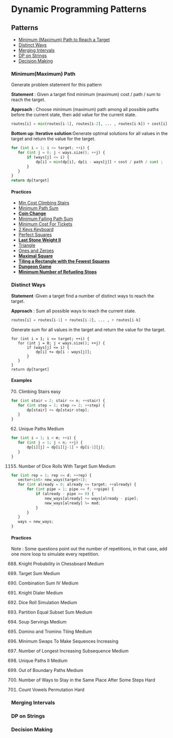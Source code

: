 # Dynamic Programming Patterns

## Patterns
- [Minimum (Maximum) Path to Reach a Target](#Minimum(Maximum)-Path)
- [Distinct Ways](#Distinct-Ways)
- [Merging Intervals](#Merging-Intervals)
- [DP on Strings](#DP-on-Strings)
- [Decision Making](#Decision-Making)

### Minimum(Maximum) Path
Generate problem statement for this pattern    

**Statement** : Given a target find minimum (maximum) cost / path / sum to reach the target.  

**Approach** : Choose minimum (maximum) path among all possible paths before the current state, then add value for the current state.
```python
routes[i] = min(routes[i-1], routes[i-2], ... , routes[i-k]) + cost[i]
```

**Bottom up: Iterative solution**:Generate optimal solutions for all values in the target and return the value for the target.
```python
for (int i = 1; i <= target; ++i) {
   for (int j = 0; j < ways.size(); ++j) {
       if (ways[j] <= i) {
           dp[i] = min(dp[i], dp[i - ways[j]] + cost / path / sum) ;
       }
   }
}
return dp[target]
```
#### Practices 
- [Min Cost Climbing Stairs](https://github.com/waiyulam/Interview-Prep-Guide/blob/master/Practices/dp/min_climbing_stairs)
- [Minimum Path Sum](https://github.com/waiyulam/Interview-Prep-Guide/blob/master/Practices/dp/mps)
- [**Coin Change**](https://github.com/waiyulam/Interview-Prep-Guide/blob/master/Practices/dp/coin_change)
- [Minimum Falling Path Sum](https://github.com/waiyulam/Interview-Prep-Guide/blob/master/Practices/dp/falling_path)
- [Minimum Cost For Tickets](https://github.com/waiyulam/Interview-Prep-Guide/blob/master/Practices/dp/cost_tickets)
- [2 Keys Keyboard](https://github.com/waiyulam/Interview-Prep-Guide/blob/master/Practices/dp/keyboard)
- [Perfect Squares](https://github.com/waiyulam/Interview-Prep-Guide/blob/master/Practices/dp/perfect_square)
- [**Last Stone Weight II**](https://github.com/waiyulam/Interview-Prep-Guide/blob/master/Practices/dp/stone2)
- [Triangle](https://github.com/waiyulam/Interview-Prep-Guide/blob/master/Practices/dp/triangle)
- [Ones and Zeroes](https://github.com/waiyulam/Interview-Prep-Guide/blob/master/Practices/dp/zerosones)
- [**Maximal Square**](https://github.com/waiyulam/Interview-Prep-Guide/blob/master/Practices/dp/maxsquare)
- [**Tiling a Rectangle with the Fewest Squares**](https://github.com/waiyulam/Interview-Prep-Guide/tree/master/Practices/dp/tilingrectangle)
- [**Dungeon Game**](https://github.com/waiyulam/Interview-Prep-Guide/tree/master/Practices/dp/Dungeon)
- [**Minimum Number of Refueling Stops**](https://github.com/waiyulam/Interview-Prep-Guide/tree/master/Practices/dp/refuelStop)

### Distinct Ways
**Statement** :Given a target find a number of distinct ways to reach the target.

**Approach** : Sum all possible ways to reach the current state.
```python
routes[i] = routes[i-1] + routes[i-2], ... , + routes[i-k]
```
Generate sum for all values in the target and return the value for the target.
```
for (int i = 1; i <= target; ++i) {
   for (int j = 0; j < ways.size(); ++j) {
       if (ways[j] <= i) {
           dp[i] += dp[i - ways[j]];
       }
   }
}
return dp[target]
```
#### Examples 
70. Climbing Stairs easy
```python
for (int stair = 2; stair <= n; ++stair) {
   for (int step = 1; step <= 2; ++step) {
       dp[stair] += dp[stair-step];   
   }
}
```
62. Unique Paths Medium
```python
for (int i = 1; i < m; ++i) {
   for (int j = 1; j < n; ++j) {
       dp[i][j] = dp[i][j-1] + dp[i-1][j];
   }
}
```
1155. Number of Dice Rolls With Target Sum Medium
```python
for (int rep = 1; rep <= d; ++rep) {
   vector<int> new_ways(target+1);
   for (int already = 0; already <= target; ++already) {
       for (int pipe = 1; pipe <= f; ++pipe) {
           if (already - pipe >= 0) {
               new_ways[already] += ways[already - pipe];
               new_ways[already] %= mod;
           }
       }
   }
   ways = new_ways;
}
```
#### Practices 
Note : Some questions point out the number of repetitions, in that case, add one more loop to simulate every repetition.

688. Knight Probability in Chessboard Medium

494. Target Sum Medium

377. Combination Sum IV Medium

935. Knight Dialer Medium

1223. Dice Roll Simulation Medium

416. Partition Equal Subset Sum Medium

808. Soup Servings Medium

790. Domino and Tromino Tiling Medium

801. Minimum Swaps To Make Sequences Increasing

673. Number of Longest Increasing Subsequence Medium

63. Unique Paths II Medium

576. Out of Boundary Paths Medium

1269. Number of Ways to Stay in the Same Place After Some Steps Hard

1220. Count Vowels Permutation Hard
### Merging Intervals

### DP on Strings

### Decision Making


